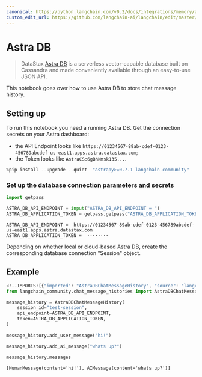 ```yaml
---
canonical: https://python.langchain.com/v0.2/docs/integrations/memory/astradb_chat_message_history/
custom_edit_url: https://github.com/langchain-ai/langchain/edit/master/docs/docs/integrations/memory/astradb_chat_message_history.ipynb
---
```


# Astra DB 

> DataStax [Astra DB](https://docs.datastax.com/en/astra/home/astra.html) is a serverless vector-capable database built on Cassandra and made conveniently available through an easy-to-use JSON API.

This notebook goes over how to use Astra DB to store chat message history.

## Setting up

To run this notebook you need a running Astra DB. Get the connection secrets on your Astra dashboard:

- the API Endpoint looks like `https://01234567-89ab-cdef-0123-456789abcdef-us-east1.apps.astra.datastax.com`;
- the Token looks like `AstraCS:6gBhNmsk135...`.


```python
%pip install --upgrade --quiet  "astrapy>=0.7.1 langchain-community" 
```

### Set up the database connection parameters and secrets


```python
import getpass

ASTRA_DB_API_ENDPOINT = input("ASTRA_DB_API_ENDPOINT = ")
ASTRA_DB_APPLICATION_TOKEN = getpass.getpass("ASTRA_DB_APPLICATION_TOKEN = ")
```
```output
ASTRA_DB_API_ENDPOINT =  https://01234567-89ab-cdef-0123-456789abcdef-us-east1.apps.astra.datastax.com
ASTRA_DB_APPLICATION_TOKEN =  ········
```
Depending on whether local or cloud-based Astra DB, create the corresponding database connection "Session" object.

## Example


```python
<!--IMPORTS:[{"imported": "AstraDBChatMessageHistory", "source": "langchain_community.chat_message_histories", "docs": "https://api.python.langchain.com/en/latest/chat_message_histories/langchain_community.chat_message_histories.astradb.AstraDBChatMessageHistory.html", "title": "Astra DB "}]-->
from langchain_community.chat_message_histories import AstraDBChatMessageHistory

message_history = AstraDBChatMessageHistory(
    session_id="test-session",
    api_endpoint=ASTRA_DB_API_ENDPOINT,
    token=ASTRA_DB_APPLICATION_TOKEN,
)

message_history.add_user_message("hi!")

message_history.add_ai_message("whats up?")
```


```python
message_history.messages
```



```output
[HumanMessage(content='hi!'), AIMessage(content='whats up?')]
```